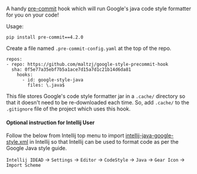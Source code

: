 A handy [pre-commit](http://pre-commit.com/) hook which will run Google's java
code style formatter for you on your code!

Usage:

```
pip install pre-commit==4.2.0
```

Create a file named `.pre-commit-config.yaml` at the top of the repo.

```
repos:
- repo: https://github.com/maltzj/google-style-precommit-hook
  sha: 0f5e77a35ebf7b5a1ace7d15a7d1c21b14d6da81
    hooks:
      - id: google-style-java
        files: \.java$
```

This file stores Google's code style formatter jar in a `.cache/`
directory so that it doesn't need to be re-downloaded each time.  So, add `.cache/` to the `.gitignore` file of the project which
uses this hook.

#### Optional instruction for Intellij User

Follow the below from Intellij top menu to import [intellij-java-google-style.xml](./intellij-java-google-style.xml) in Intellij so that Intellij can be used to format code as per the Google Java style guide.

`Intellij IDEAD` -> `Settings` -> `Editor` -> `CodeStyle` -> `Java` -> `Gear Icon` -> `Import Scheme`

